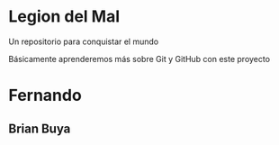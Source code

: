 # Legion del Mal
Un repositorio para conquistar el mundo

Básicamente aprenderemos más sobre Git y GitHub con este proyecto


# Fernando


## Brian Buya
